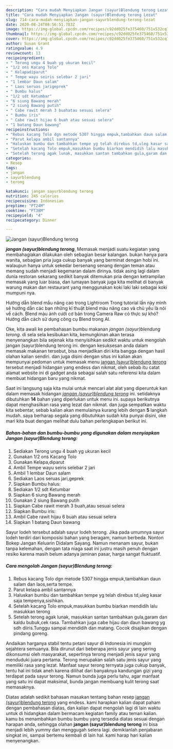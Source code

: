```yaml
---
description: "Cara mudah Menyiapkan Jangan (sayur)Blendung terong Lezat"
title: "Cara mudah Menyiapkan Jangan (sayur)Blendung terong Lezat"
slug: 714-cara-mudah-menyiapkan-jangan-sayurblendung-terong-lezat
date: 2020-08-24T08:56:51.783Z
image: https://img-global.cpcdn.com/recipes/c92dd025fe375460/751x532cq70/jangan-sayurblendung-terong-foto-resep-utama.jpg
thumbnail: https://img-global.cpcdn.com/recipes/c92dd025fe375460/751x532cq70/jangan-sayurblendung-terong-foto-resep-utama.jpg
cover: https://img-global.cpcdn.com/recipes/c92dd025fe375460/751x532cq70/jangan-sayurblendung-terong-foto-resep-utama.jpg
author: Susan Grant
ratingvalue: 4.9
reviewcount: 13
recipeingredient:
- " Terong ungu 4 buah yg ukuran kecil"
- "1/2 ons Kacang Tolo"
- " Kelapadiparut"
- " Tempe wayu seiris selebar 2 jari"
- "1 lembar Daun salam"
- " Laos seruas jarigeprek"
- " Bumbu halus"
- "1/2 sdt Ketumbar"
- "6 siung Bawang merah"
- "2 siung Bawang putih"
- " Cabe rawit merah 3 buahatau sesuai selera"
- " Bumbu iris"
- " Cabe rawit hijau 6 buah atau sesuai selera"
- "1 batang Daun bawang"
recipeinstructions:
- "Rebus kacang Tolo dgn metode 5307 hingga empuk,tambahkan daun salam dan laos,serta tempe."
- "Parut kelapa ambil santannya"
- "Haluskan bumbu dan tambahkan tempe yg telah direbus td,uleg kasar saja tempenya,sisihkan."
- "Setelah kacang Tolo empuk,masukkan bumbu biarkan mendidih lalu masukkan terong"
- "Setelah terong agak lunak, masukkan santan tambahkan gula,garam dan kaldu bubuk,cek rasa. Tambahkan juga cabe hijau dan daun bawang yg sdh diiris.Tunggu sampai mendidih dan matang. Cocok disajikan dengan pindang goreng."
categories:
- Resep
tags:
- jangan
- sayurblendung
- terong

katakunci: jangan sayurblendung terong 
nutrition: 245 calories
recipecuisine: Indonesian
preptime: "PT24M"
cooktime: "PT38M"
recipeyield: "4"
recipecategory: Dinner

---
```



![Jangan (sayur)Blendung terong](https://img-global.cpcdn.com/recipes/c92dd025fe375460/751x532cq70/jangan-sayurblendung-terong-foto-resep-utama.jpg)

<b><i>jangan (sayur)blendung terong</i></b>, Memasak menjadi suatu kegiatan yang membahagiakan dilakukan oleh sebagian besar kalangan. bukan hanya para wanita, sebagian pria juga cukup banyak yang berminat dengan hobi ini. walaupun hanya untuk sekedar bersenang senang dengan teman atau memang sudah menjadi kegemaran dalam dirinya. tidak asing lagi dalam dunia restoran sekarang sedikit banyak ditemukan pria dengan ketrampilan memasak yang luar biasa, dan lumayan banyak juga kita melihat di banyak warung makan dan restaurant yang menggunakan koki laki laki sebagai koki mumpuni nya.

Hướng dẫn blend mầu nâng cao trong Lightroom Trong tutorial lần này mình sẽ hướng dẫn các bạn những kĩ thuật blend màu nâng cao và chủ yếu là nói về cách. Blend màu ảnh cưới cơ bản trong Camera Raw có thực sự khó? Hướng dẫn cách sử dụng công cụ Blend trong AI.

Oke, kita awali ke pembahasan bumbu makanan <i>jangan (sayur)blendung terong</i>. di sela sela kesibukan kita, kemungkinan akan terasa menyenangkan bila sejenak kita menyisihkan sedikit waktu untuk mengolah jangan (sayur)blendung terong ini. dengan kesuksesan anda dalam memasak makanan tersebut, bisa menjadikan diri kita bangga dengan hasil olahan kalian sendiri. dan juga disini dengan situs ini kalian akan mempunyai pedoman untuk memasak menu <u>jangan (sayur)blendung terong</u> tersebut menjadi hidangan yang endess dan nikmat, oleh sebab itu catat alamat website ini di gadget anda sebagai salah satu referensi kita dalam membuat hidangan baru yang nikmat.


Saat ini langsung saja kita mulai untuk mencari alat alat yang diperuntuk kan dalam memasak hidangan <u><i>jangan (sayur)blendung terong</i></u> ini. setidaknya dibutuhkan <b>14</b> bahan yang diperlukan untuk menu ini. supaya berikutnya dapat menghasilkan rasa yang lezat dan nikmat. dan juga sempatkan waktu kita sebentar, sebab kalian akan memulainya kurang lebih dengan <b>5</b> langkah mudah. saya berharap segala yang dibutuhkan sudah kita punyai disini, oke mari kita buat dengan melihat dulu bahan perlengkapan berikut ini.

<!--inarticleads1-->

##### Bahan-bahan dan bumbu-bumbu yang digunakan dalam menyiapkan Jangan (sayur)Blendung terong:

1. Sediakan  Terong ungu 4 buah yg ukuran kecil
1. Gunakan 1/2 ons Kacang Tolo
1. Gunakan  Kelapa,diparut
1. Ambil  Tempe wayu seiris selebar 2 jari
1. Ambil 1 lembar Daun salam
1. Sediakan  Laos seruas jari,geprek
1. Siapkan  Bumbu halus:
1. Sediakan 1/2 sdt Ketumbar
1. Siapkan 6 siung Bawang merah
1. Gunakan 2 siung Bawang putih
1. Siapkan  Cabe rawit merah 3 buah,atau sesuai selera
1. Siapkan  Bumbu iris:
1. Ambil  Cabe rawit hijau 6 buah atau sesuai selera
1. Siapkan 1 batang Daun bawang


Sayur lodeh tersebut adalah sayur lodeh terong. Jika pada umumnya sayur lodeh terdiri dari komposisi bahan yang beragam, namun berbeda. Nonton Bokep Jangan Keluarin Didalam Sayang. Namun menanam sayur, bukan tanpa kelemahan, dengan tata niaga saat ini justru masih penuh dengan resiko karena masih belum adanya jaminan pasar, harga sangat fluktuatif. 

<!--inarticleads2-->

##### Cara mengolah Jangan (sayur)Blendung terong:

1. Rebus kacang Tolo dgn metode 5307 hingga empuk,tambahkan daun salam dan laos,serta tempe.
1. Parut kelapa ambil santannya
1. Haluskan bumbu dan tambahkan tempe yg telah direbus td,uleg kasar saja tempenya,sisihkan.
1. Setelah kacang Tolo empuk,masukkan bumbu biarkan mendidih lalu masukkan terong
1. Setelah terong agak lunak, masukkan santan tambahkan gula,garam dan kaldu bubuk,cek rasa. Tambahkan juga cabe hijau dan daun bawang yg sdh diiris.Tunggu sampai mendidih dan matang. Cocok disajikan dengan pindang goreng.


Andaikan harganya stabil tentu petani sayur di Indonesia ini mungkin sejahtera semuanya. Bila dirunut dari beberapa jenis sayur yang sering dikonsumsi oleh masyarakat, sepertinya terong menjadi jenis sayur yang menduduki juara pertama. Terong merupakan salah satu jenis sayur yang memiliki rasa yang lezat. Manfaat sayur terong ternyata juga cukup banyak, tentu hal ini tidak aneh karena dilihat dari banyaknya kandungan gizi yang terdapat pada sayur terong. Namun bunda juga perlu tahu, agar manfaat yang satu ini dapat maksimal, bunda jangan membuang kulit terong saat memasaknya. 

Diatas adalah sedikit bahasan masakan tentang bahan resep <u>jangan (sayur)blendung terong</u> yang endess. kami harapkan kalian dapat paham dengan pembahasan diatas, dan kalian dapat mengolah lagi di lain waktu untuk di hidangkan dalam bermacam kegiatan family atau teman kalian. kamu bs menambahkan bumbu bumbu yang tersedia diatas sesuai dengan harapan anda, sehingga olahan <b>jangan (sayur)blendung terong</b> ini bisa menjadi lebih yummy dan menggugah selera lagi. demikianlah penjabaran singkat ini, sampai bertemu kembali di lain hal. kami harap hari kalian menyenangkan.

